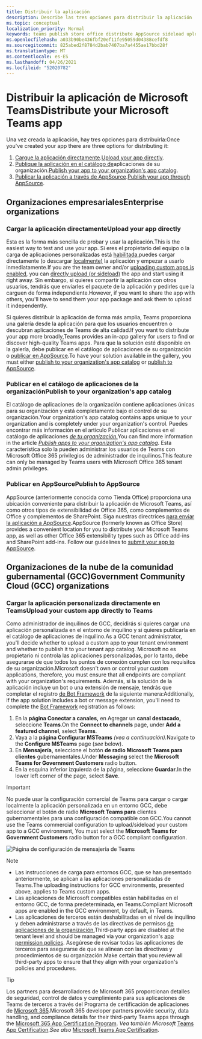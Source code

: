 ```yaml
---
title: Distribuir la aplicación
description: Describe las tres opciones para distribuir la aplicación
ms.topic: conceptual
localization_priority: Normal
keywords: teams publish store office distribute AppSource sideload upload app
ms.openlocfilehash: a033b90be436fbf20ef11fe95059d04388cefdf8
ms.sourcegitcommit: 825abed2f8784d2bab7407ba7a4455ae17bbd28f
ms.translationtype: MT
ms.contentlocale: es-ES
ms.lasthandoff: 04/26/2021
ms.locfileid: "52020782"
---
```

# <a name="distribute-your-microsoft-teams-app"></a><span data-ttu-id="a1da0-104">Distribuir la aplicación de Microsoft Teams</span><span class="sxs-lookup"><span data-stu-id="a1da0-104">Distribute your Microsoft Teams app</span></span>

<span data-ttu-id="a1da0-105">Una vez creada la aplicación, hay tres opciones para distribuirla:</span><span class="sxs-lookup"><span data-stu-id="a1da0-105">Once you've created your app there are three options for distributing it:</span></span>

1. <span data-ttu-id="a1da0-106">[Cargue la aplicación directamente](#upload-your-app-directly).</span><span class="sxs-lookup"><span data-stu-id="a1da0-106">[Upload your app directly](#upload-your-app-directly).</span></span>
2. <span data-ttu-id="a1da0-107">[Publique la aplicación en el catálogo de](#publish-to-your-organizations-app-catalog)aplicaciones de su organización.</span><span class="sxs-lookup"><span data-stu-id="a1da0-107">[Publish your app to your organization's app catalog](#publish-to-your-organizations-app-catalog).</span></span>
3. <span data-ttu-id="a1da0-108">[Publicar la aplicación a través de AppSource](#publish-to-appsource).</span><span class="sxs-lookup"><span data-stu-id="a1da0-108">[Publish your app through AppSource](#publish-to-appsource).</span></span>

## <a name="enterprise-organizations"></a><span data-ttu-id="a1da0-109">Organizaciones empresariales</span><span class="sxs-lookup"><span data-stu-id="a1da0-109">Enterprise organizations</span></span>

### <a name="upload-your-app-directly"></a><span data-ttu-id="a1da0-110">Cargar la aplicación directamente</span><span class="sxs-lookup"><span data-stu-id="a1da0-110">Upload your app directly</span></span>

<span data-ttu-id="a1da0-111">Esta es la forma más sencilla de probar y usar la aplicación.</span><span class="sxs-lookup"><span data-stu-id="a1da0-111">This is the easiest way to test and use your app.</span></span> <span data-ttu-id="a1da0-112">Si eres el propietario del equipo o la carga de aplicaciones personalizadas está [habilitada,](/microsoftteams/admin-settings)puedes cargar directamente (o descargar [localmente)](./apps-upload.md) la aplicación y empezar a usarlo inmediatamente.</span><span class="sxs-lookup"><span data-stu-id="a1da0-112">If you are the team owner and/or [uploading custom apps is enabled](/microsoftteams/admin-settings), you can [directly upload (or sideload)](./apps-upload.md) the app and start using it right away.</span></span> <span data-ttu-id="a1da0-113">Sin embargo, si quieres compartir la aplicación con otros usuarios, tendrás que enviarles el paquete de la aplicación y pedirles que la carguen de forma independiente.</span><span class="sxs-lookup"><span data-stu-id="a1da0-113">However, if you want to share the app with others, you'll have to send them your app package and ask them to upload it independently.</span></span>

<span data-ttu-id="a1da0-114">Si quieres distribuir la aplicación de forma más amplia, Teams proporciona una galería desde la aplicación para que los usuarios encuentren o descubran aplicaciones de Teams de alta calidad.</span><span class="sxs-lookup"><span data-stu-id="a1da0-114">If you want to distribute your app more broadly,Teams provides an in-app gallery for users to find or discover high-quality Teams apps.</span></span> <span data-ttu-id="a1da0-115">Para que la solución esté disponible [](#publish-to-your-organizations-app-catalog) en la galería, debe publicar en el catálogo de aplicaciones de su organización o [publicar en AppSource](./appsource/publish.md).</span><span class="sxs-lookup"><span data-stu-id="a1da0-115">To have your solution available in the gallery, you must either [publish to your organization's app catalog](#publish-to-your-organizations-app-catalog) or [publish to AppSource](./appsource/publish.md).</span></span>

### <a name="publish-to-your-organizations-app-catalog"></a><span data-ttu-id="a1da0-116">Publicar en el catálogo de aplicaciones de la organización</span><span class="sxs-lookup"><span data-stu-id="a1da0-116">Publish to your organization's app catalog</span></span>

<span data-ttu-id="a1da0-117">El catálogo de aplicaciones de la organización contiene aplicaciones únicas para su organización y está completamente bajo el control de su organización.</span><span class="sxs-lookup"><span data-stu-id="a1da0-117">Your organization's app catalog contains apps unique to your organization and is completely under your organization's control.</span></span> <span data-ttu-id="a1da0-118">Puedes encontrar más información en el artículo Publicar aplicaciones en el catálogo de aplicaciones [*de tu organización.*](/microsoftteams/tenant-apps-catalog-teams)</span><span class="sxs-lookup"><span data-stu-id="a1da0-118">You can find more information in the article [*Publish apps to your organization's app catalog*](/microsoftteams/tenant-apps-catalog-teams).</span></span> <span data-ttu-id="a1da0-119">Esta característica solo la pueden administrar los usuarios de Teams con Microsoft Office 365 privilegios de administrador de inquilinos.</span><span class="sxs-lookup"><span data-stu-id="a1da0-119">This feature can only be managed by Teams users with Microsoft Office 365 tenant admin privileges.</span></span>

### <a name="publish-to-appsource"></a><span data-ttu-id="a1da0-120">Publicar en AppSource</span><span class="sxs-lookup"><span data-stu-id="a1da0-120">Publish to AppSource</span></span>

<span data-ttu-id="a1da0-121">AppSource (anteriormente conocida como Tienda Office) proporciona una ubicación conveniente para distribuir la aplicación de Microsoft Teams, así como otros tipos de extensibilidad de Office 365, como complementos de Office y complementos de SharePoint. Siga nuestras directrices [para enviar la aplicación a AppSource](./appsource/publish.md).</span><span class="sxs-lookup"><span data-stu-id="a1da0-121">AppSource (formerly known as Office Store) provides a convenient location for you to distribute your Microsoft Teams app, as well as other Office 365 extensibility types such as Office add-ins and SharePoint add-ins. Follow our guidelines to [submit your app to AppSource](./appsource/publish.md).</span></span>

## <a name="government-community-cloud-gcc-organizations"></a><span data-ttu-id="a1da0-122">Organizaciones de la nube de la comunidad gubernamental (GCC)</span><span class="sxs-lookup"><span data-stu-id="a1da0-122">Government Community Cloud (GCC) organizations</span></span>

### <a name="upload-your-custom-app-directly-to-teams"></a><span data-ttu-id="a1da0-123">Cargar la aplicación personalizada directamente en Teams</span><span class="sxs-lookup"><span data-stu-id="a1da0-123">Upload your custom app directly to Teams</span></span>

 <span data-ttu-id="a1da0-124">Como administrador de inquilinos de GCC, decidirás si quieres cargar una aplicación personalizada en el entorno de inquilino y si quieres publicarla en el catálogo de aplicaciones de inquilino.</span><span class="sxs-lookup"><span data-stu-id="a1da0-124">As a GCC tenant administrator, you'll decide whether to upload a custom app to your tenant environment and whether to  publish it to your tenant app catalog.</span></span> <span data-ttu-id="a1da0-125">Microsoft no es propietario ni controla las aplicaciones personalizadas, por lo tanto, debe asegurarse de que todos los puntos de conexión cumplen con los requisitos de su organización.</span><span class="sxs-lookup"><span data-stu-id="a1da0-125">Microsoft doesn't own or control your custom applications, therefore, you must ensure that all endpoints are compliant with your organization's requirements.</span></span> <span data-ttu-id="a1da0-126">Además, si la solución de la aplicación incluye un bot o una extensión de mensaje, tendrás que completar el registro [de Bot Framework](https://dev.botframework.com/) de la siguiente manera:</span><span class="sxs-lookup"><span data-stu-id="a1da0-126">Additionally, if the app solution includes a bot or message extension, you'll need to complete the [Bot Framework](https://dev.botframework.com/) registration as follows:</span></span>

1. <span data-ttu-id="a1da0-127">En la **página Conectar a canales,** en Agregar un **canal destacado,** seleccione **Teams**.</span><span class="sxs-lookup"><span data-stu-id="a1da0-127">On the **Connect to channels** page, under **Add a featured channel**, select **Teams**.</span></span>
1. <span data-ttu-id="a1da0-128">Vaya a la **página Configurar MSTeams** *(vea a continuación).*</span><span class="sxs-lookup"><span data-stu-id="a1da0-128">Navigate to the **Configure MSTeams** page (*see* below).</span></span>
1. <span data-ttu-id="a1da0-129">En **Mensajería,** seleccione el botón **de radio Microsoft Teams para clientes** gubernamentales.</span><span class="sxs-lookup"><span data-stu-id="a1da0-129">Under **Messaging** select the **Microsoft Teams for Government Customers** radio button.</span></span>
1. <span data-ttu-id="a1da0-130">En la esquina inferior izquierda de la página, seleccione **Guardar**.</span><span class="sxs-lookup"><span data-stu-id="a1da0-130">In the lower left corner of the page, select **Save**.</span></span>  

>[!IMPORTANT]
> <span data-ttu-id="a1da0-131">No puede usar la configuración comercial de Teams para cargar o cargar localmente la aplicación personalizada en un entorno GCC, debe seleccionar el botón de radio **Microsoft Teams para** clientes gubernamentales para una configuración compatible con GCC.</span><span class="sxs-lookup"><span data-stu-id="a1da0-131">You cannot use the Teams commercial configuration to upload/sideload your custom app to a GCC environment,  You must select the **Microsoft Teams for Government Customers** radio button for a GCC compliant configuration.</span></span>

![Página de configuración de mensajería de Teams](../../assets/images/gcc-configure.png)

> [!NOTE]
>
> * <span data-ttu-id="a1da0-133">Las instrucciones de carga para entornos GCC, que se han presentado anteriormente, se aplican a las aplicaciones personalizadas de Teams.</span><span class="sxs-lookup"><span data-stu-id="a1da0-133">The uploading instructions for GCC environments, presented above, applies to Teams custom apps.</span></span> </br>
> * <span data-ttu-id="a1da0-134">Las aplicaciones de Microsoft compatibles están habilitadas en el entorno GCC, de forma predeterminada, en Teams.</span><span class="sxs-lookup"><span data-stu-id="a1da0-134">Compliant Microsoft apps are enabled in the GCC environment, by default, in Teams.</span></span>
> * <span data-ttu-id="a1da0-135">Las aplicaciones de terceros están deshabilitadas en el nivel de inquilino y deben administrarse a través de las directivas de permisos [de aplicaciones de la organización.](/microsoftteams/teams-app-permission-policies)</span><span class="sxs-lookup"><span data-stu-id="a1da0-135">Third-party apps are disabled at the tenant level and should be managed via your organization's [app permission policies](/microsoftteams/teams-app-permission-policies).</span></span> <span data-ttu-id="a1da0-136">Asegúrese de revisar todas las aplicaciones de terceros para asegurarse de que se alinean con las directivas y procedimientos de su organización.</span><span class="sxs-lookup"><span data-stu-id="a1da0-136">Make certain that you review all third-party apps to ensure that they align with your organization's policies and procedures.</span></span>

> [!TIP]
>
> <span data-ttu-id="a1da0-137">Los partners para desarrolladores de Microsoft 365 proporcionan detalles de seguridad, control de datos y cumplimiento para sus aplicaciones de Teams de terceros a través del Programa de certificación de aplicaciones de [Microsoft 365](/microsoft-365-app-certification/overview).</span><span class="sxs-lookup"><span data-stu-id="a1da0-137">Microsoft 365 developer partners provide security, data handling, and compliance details for their third-party Teams apps through the [Microsoft 365 App Certification Program](/microsoft-365-app-certification/overview).</span></span> <span data-ttu-id="a1da0-138">*Vea también Microsoft* [Teams App Certification](/microsoftteams/platform/concepts/deploy-and-publish/appsource/post-publish/application-certification).</span><span class="sxs-lookup"><span data-stu-id="a1da0-138">*See also* [Microsoft Teams App Certification](/microsoftteams/platform/concepts/deploy-and-publish/appsource/post-publish/application-certification).</span></span>
</br></br>
